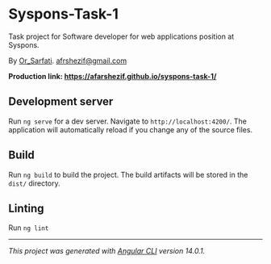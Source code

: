 # Syspons-Task-1

Task project for Soft­ware developer for web applic­a­tions position at Syspons.

By [Or_Sarfati](https://www.orsarfati.com). [afrshezif@gmail.com](mailto:afrshezif@gmail.com)

**Production link: https://afarshezif.github.io/syspons-task-1/**

## Development server

Run `ng serve` for a dev server. Navigate to `http://localhost:4200/`. The application will automatically reload if you change any of the source files.

## Build

Run `ng build` to build the project. The build artifacts will be stored in the `dist/` directory.

## Linting

Run `ng lint`

---

*This project was generated with [Angular CLI](https://github.com/angular/angular-cli) version 14.0.1.*